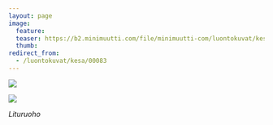 ```yaml
---
layout: page
image:
  feature:
  teaser: https://b2.minimuutti.com/file/minimuutti-com/luontokuvat/kes%C3%A4/4/DS22279-245px.jpg
  thumb:
redirect_from:
  - /luontokuvat/kesa/00083
---
```


![](https://b2.minimuutti.com/file/minimuutti-com/luontokuvat/kes%C3%A4/4/DS22283-800px.jpg)

![](https://b2.minimuutti.com/file/minimuutti-com/luontokuvat/kes%C3%A4/4/DS22279-800px.jpg)

*Lituruoho*
